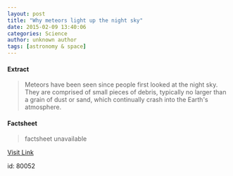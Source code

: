 ```yaml
---
layout: post
title: "Why meteors light up the night sky"
date: 2015-02-09 13:40:06
categories: Science
author: unknown author
tags: [astronomy & space]
---
```



#### Extract
>Meteors have been seen since people first looked at the night sky. They are comprised of small pieces of debris, typically no larger than a grain of dust or sand, which continually crash into the Earth's atmosphere.

#### Factsheet
>factsheet unavailable

[Visit Link](http://phys.org/news342690788.html)

id:   80052
